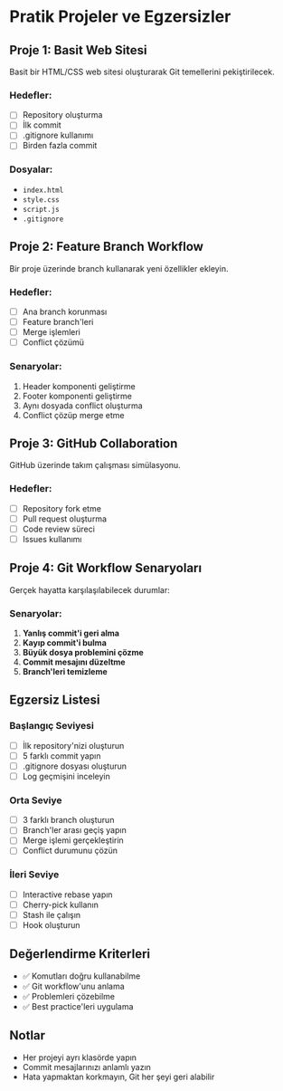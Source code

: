 # Pratik Projeler ve Egzersizler

## Proje 1: Basit Web Sitesi

Basit bir HTML/CSS web sitesi oluşturarak Git temellerini pekiştirilecek.

### Hedefler:
- [ ] Repository oluşturma
- [ ] İlk commit
- [ ] .gitignore kullanımı
- [ ] Birden fazla commit

### Dosyalar:
- `index.html`
- `style.css`
- `script.js`
- `.gitignore`

## Proje 2: Feature Branch Workflow

Bir proje üzerinde branch kullanarak yeni özellikler ekleyin.

### Hedefler:
- [ ] Ana branch korunması
- [ ] Feature branch'leri
- [ ] Merge işlemleri
- [ ] Conflict çözümü

### Senaryolar:
1. Header komponenti geliştirme
2. Footer komponenti geliştirme
3. Aynı dosyada conflict oluşturma
4. Conflict çözüp merge etme

## Proje 3: GitHub Collaboration

GitHub üzerinde takım çalışması simülasyonu.

### Hedefler:
- [ ] Repository fork etme
- [ ] Pull request oluşturma
- [ ] Code review süreci
- [ ] Issues kullanımı

## Proje 4: Git Workflow Senaryoları

Gerçek hayatta karşılaşılabilecek durumlar:

### Senaryolar:
1. **Yanlış commit'i geri alma**
2. **Kayıp commit'i bulma**
3. **Büyük dosya problemini çözme**
4. **Commit mesajını düzeltme**
5. **Branch'leri temizleme**

## Egzersiz Listesi

### Başlangıç Seviyesi
- [ ] İlk repository'nizi oluşturun
- [ ] 5 farklı commit yapın
- [ ] .gitignore dosyası oluşturun
- [ ] Log geçmişini inceleyin

### Orta Seviye
- [ ] 3 farklı branch oluşturun
- [ ] Branch'ler arası geçiş yapın
- [ ] Merge işlemi gerçekleştirin
- [ ] Conflict durumunu çözün

### İleri Seviye
- [ ] Interactive rebase yapın
- [ ] Cherry-pick kullanın
- [ ] Stash ile çalışın
- [ ] Hook oluşturun

## Değerlendirme Kriterleri

- ✅ Komutları doğru kullanabilme
- ✅ Git workflow'unu anlama
- ✅ Problemleri çözebilme
- ✅ Best practice'leri uygulama

## Notlar

- Her projeyi ayrı klasörde yapın
- Commit mesajlarınızı anlamlı yazın
- Hata yapmaktan korkmayın, Git her şeyi geri alabilir
